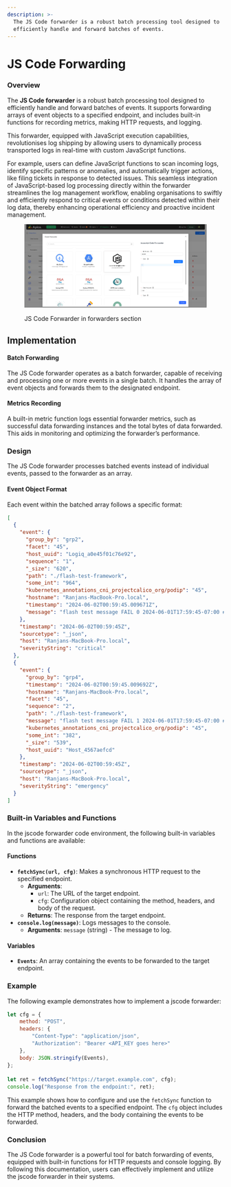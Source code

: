 ```yaml
---
description: >-
  The JS Code forwarder is a robust batch processing tool designed to
  efficiently handle and forward batches of events.
---
```


# JS Code Forwarding

### Overview

The **JS Code forwarder** is a robust batch processing tool designed to efficiently handle and forward batches of events. It supports forwarding arrays of event objects to a specified endpoint, and includes built-in functions for recording metrics, making HTTP requests, and logging.

This forwarder, equipped with JavaScript execution capabilities, revolutionises log shipping by allowing users to dynamically process transported logs in real-time with custom JavaScript functions.

For example, users can define JavaScript functions to scan incoming logs, identify specific patterns or anomalies, and automatically trigger actions, like filing tickets in response to detected issues. This seamless integration of JavaScript-based log processing directly within the forwarder streamlines the log management workflow, enabling organisations to swiftly and efficiently respond to critical events or conditions detected within their log data, thereby enhancing operational efficiency and proactive incident management.

<figure><img src="../.gitbook/assets/image (12).png" alt=""><figcaption><p>JS Code Forwarder in forwarders section</p></figcaption></figure>

## Implementation

#### Batch Forwarding

The JS Code forwarder operates as a batch forwarder, capable of receiving and processing one or more events in a single batch. It handles the array of event objects and forwards them to the designated endpoint.

#### Metrics Recording

A built-in metric function logs essential forwarder metrics, such as successful data forwarding instances and the total bytes of data forwarded. This aids in monitoring and optimizing the forwarder’s performance.

### Design

The JS Code forwarder processes batched events instead of individual events, passed to the forwarder as an array.

#### Event Object Format

Each event within the batched array follows a specific format:

```json
[
  {
    "event": {
      "group_by": "grp2",
      "facet": "45",
      "host_uuid": "Logiq_a0e45f01c76e92",
      "sequence": "1",
      "_size": "620",
      "path": "./flash-test-framework",
      "some_int": "964",
      "kubernetes_annotations_cni_projectcalico_org/podip": "45",
      "hostname": "Ranjans-MacBook-Pro.local",
      "timestamp": "2024-06-02T00:59:45.009671Z",
      "message": "flash test message FAIL 0 2024-06-01T17:59:45-07:00 #:0:# Facet1=v45 \"metric_type\" : devices \"LoginSuccess\" Facet2=v4024 Facet4=v-14 FacetU=6e23c405-fb70-420c-b286-840ff2277942 nginx: response code 400"
    },
    "timestamp": "2024-06-02T00:59:45Z",
    "sourcetype": "_json",
    "host": "Ranjans-MacBook-Pro.local",
    "severityString": "critical"
  },
  {
    "event": {
      "group_by": "grp4",
      "timestamp": "2024-06-02T00:59:45.009692Z",
      "hostname": "Ranjans-MacBook-Pro.local",
      "facet": "45",
      "sequence": "2",
      "path": "./flash-test-framework",
      "message": "flash test message FAIL 1 2024-06-01T17:59:45-07:00 #:1:# Facet6=v45 \"metric_type\" : json \"LoginSuccess\" Facet2=v4292 Facet3=v-14 ",
      "kubernetes_annotations_cni_projectcalico_org/podip": "45",
      "some_int": "382",
      "_size": "539",
      "host_uuid": "Host_4567aefcd"
    },
    "timestamp": "2024-06-02T00:59:45Z",
    "sourcetype": "_json",
    "host": "Ranjans-MacBook-Pro.local",
    "severityString": "emergency"
  }
]

```

### Built-in Variables and Functions

In the jscode forwarder code environment, the following built-in variables and functions are available:

#### Functions

* **`fetchSync(url, cfg)`**: Makes a synchronous HTTP request to the specified endpoint.
  * **Arguments**:
    * `url`: The URL of the target endpoint.
    * `cfg`: Configuration object containing the method, headers, and body of the request.
  * **Returns**: The response from the target endpoint.
* **`console.log(message)`**: Logs messages to the console.
  * **Arguments**: `message` (string) - The message to log.

#### Variables

* **`Events`**: An array containing the events to be forwarded to the target endpoint.

### Example

The following example demonstrates how to implement a jscode forwarder:

```javascript
let cfg = {
    method: "POST",
    headers: {
        "Content-Type": "application/json",
        "Authorization": "Bearer <API_KEY goes here>"
    },
    body: JSON.stringify(Events),
};

let ret = fetchSync("https://target.example.com", cfg);
console.log("Response from the endpoint:", ret);
```

This example shows how to configure and use the `fetchSync` function to forward the batched events to a specified endpoint. The `cfg` object includes the HTTP method, headers, and the body containing the events to be forwarded.

### Conclusion

The JS Code forwarder is a powerful tool for batch forwarding of events, equipped with built-in functions for HTTP requests and console logging. By following this documentation, users can effectively implement and utilize the jscode forwarder in their systems.
